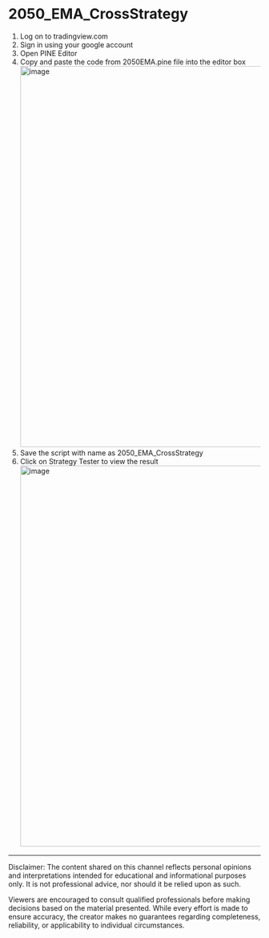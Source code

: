 # 2050_EMA_CrossStrategy
1. Log on to tradingview.com
2. Sign in using your google account
3. Open PINE Editor
4. Copy and paste the code from 2050EMA.pine file into the editor box <img width="1676" height="759" alt="image" src="https://github.com/user-attachments/assets/d4b38f6b-00e3-4836-ba64-4816db88716f" />
5. Save the script with name as 2050_EMA_CrossStrategy
6. Click on Strategy Tester to view the result <img width="1676" height="759" alt="image" src="https://github.com/user-attachments/assets/0c18ded7-3633-4028-b752-1e9260548626" />


---------------------
Disclaimer:
The content shared on this channel reflects personal opinions and interpretations intended for educational and informational purposes only. It is not professional advice, nor should it be relied upon as such.

Viewers are encouraged to consult qualified professionals before making decisions based on the material presented. While every effort is made to ensure accuracy, the creator makes no guarantees regarding completeness, reliability, or applicability to individual circumstances.
